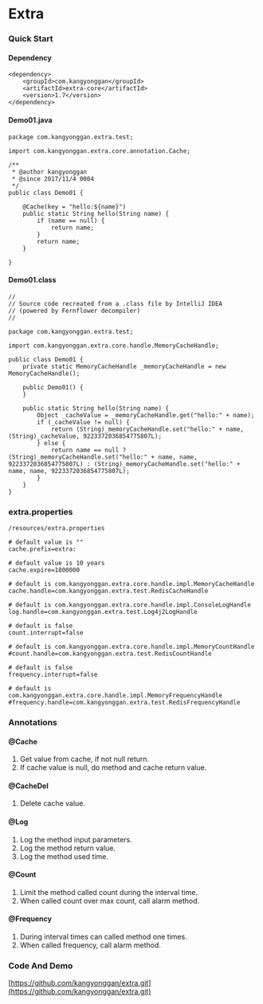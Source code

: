 # Extra

### Quick Start
#### Dependency
```
<dependency>
    <groupId>com.kangyonggan</groupId>
    <artifactId>extra-core</artifactId>
    <version>1.7</version>
</dependency>
```

#### Demo01.java
```
package com.kangyonggan.extra.test;

import com.kangyonggan.extra.core.annotation.Cache;

/**
 * @author kangyonggan
 * @since 2017/11/4 0004
 */
public class Demo01 {

    @Cache(key = "hello:${name}")
    public static String hello(String name) {
        if (name == null) {
            return name;
        }
        return name;
    }

}
```

#### Demo01.class
```
//
// Source code recreated from a .class file by IntelliJ IDEA
// (powered by Fernflower decompiler)
//

package com.kangyonggan.extra.test;

import com.kangyonggan.extra.core.handle.MemoryCacheHandle;

public class Demo01 {
    private static MemoryCacheHandle _memoryCacheHandle = new MemoryCacheHandle();

    public Demo01() {
    }

    public static String hello(String name) {
        Object _cacheValue = _memoryCacheHandle.get("hello:" + name);
        if (_cacheValue != null) {
            return (String)_memoryCacheHandle.set("hello:" + name, (String)_cacheValue, 9223372036854775807L);
        } else {
            return name == null ? (String)_memoryCacheHandle.set("hello:" + name, name, 9223372036854775807L) : (String)_memoryCacheHandle.set("hello:" + name, name, 9223372036854775807L);
        }
    }
} 
```

### extra.properties
`/resources/extra.properties`

```
# default value is ""
cache.prefix=extra:

# default value is 10 years
cache.expire=1800000

# default is com.kangyonggan.extra.core.handle.impl.MemoryCacheHandle
cache.handle=com.kangyonggan.extra.test.RedisCacheHandle

# default is com.kangyonggan.extra.core.handle.impl.ConsoleLogHandle
log.handle=com.kangyonggan.extra.test.Log4j2LogHandle

# default is false
count.interrupt=false

# default is com.kangyonggan.extra.core.handle.impl.MemoryCountHandle
#count.handle=com.kangyonggan.extra.test.RedisCountHandle

# default is false
frequency.interrupt=false

# default is com.kangyonggan.extra.core.handle.impl.MemoryFrequencyHandle
#frequency.handle=com.kangyonggan.extra.test.RedisFrequencyHandle
```

### Annotations
#### @Cache
1. Get value from cache, if not null return.
2. If cache value is null, do method and cache return value.

#### @CacheDel
1. Delete cache value.

#### @Log
1. Log the method input parameters.
2. Log the method return value.
3. Log the method used time.

#### @Count
1. Limit the method called count during the interval time.
2. When called count over max count, call alarm method.

#### @Frequency
1. During interval times can called method one times.
2. When called frequency, call alarm method.

### Code And Demo
[https://github.com/kangyonggan/extra.git](https://github.com/kangyonggan/extra.git)
